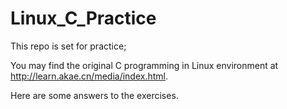 Linux_C_Practice
================
This repo is set for practice;

You may find the original C programming in Linux environment at http://learn.akae.cn/media/index.html.

Here are some answers to the exercises.
